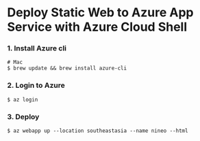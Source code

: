 # Deploy Static Web to Azure App Service with Azure Cloud Shell

### 1. Install Azure cli
```
# Mac
$ brew update && brew install azure-cli  
```

### 2. Login to Azure
```
$ az login
```

### 3. Deploy
```
$ az webapp up --location southeastasia --name nineo --html
```